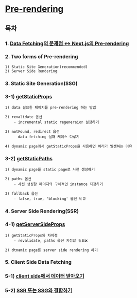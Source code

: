 # [Pre-rendering](https://hyeonju-frontend-study.tistory.com/192)

## 목차

### 1. [Data Fetching의 문제점 ↔️ Next.js의 Pre-rendering](https://github.com/HyeonJu-C/pre-rendering/commit/4ddd245973c7e6adaf8e7b747c6bbdf226910647)

### 2. Two forms of Pre-rendering

```
1) Static Site Generation(recommended)
2) Server Side Rendering
```

### 3. Static Site Generation(SSG)

### 3-1) [getStaticProps](https://github.com/HyeonJu-C/pre-rendering/blob/main/pages/index.tsx)

```
1) data 필요한 페이지를 pre-rendering 하는 방법

2) revalidate 옵션
    - incremental static regeneraion 설정하기

3) notFound, redirect 옵션
    - data fetching 실패 케이스 다루기

4) dynamic page에서 getStaticProps을 사용하면 에러가 발생하는 이유
```

### 3-2) [getStaticPaths](https://github.com/HyeonJu-C/pre-rendering/blob/main/pages/[productId]/index.tsx)

```
1) dynamic page를 static page로 사전 생성하기

2) paths 옵션
    - 사전 생성할 페이지의 구체적인 instance 지정하기

3) fallback 옵션
    - false, true, 'blocking' 옵션 비교
```

### 4. Server Side Rendering(SSR)

### 4-1) [getServerSideProps](https://github.com/HyeonJu-C/pre-rendering/blob/main/pages/user-profile/index.tsx)

```
1) getStaticProps와 차이점
    - revalidate, paths 옵션 지정할 필요❌

2) dtnamic page를 server side rendering 하기
```

### 5. Client Side Data Fetching

### 5-1) [client side에서 데이터 받아오기]()

### 5-2) [SSR 또는 SSG와 결합하기](https://github.com/HyeonJu-C/pre-rendering/blob/main/pages/carts/index.tsx)
